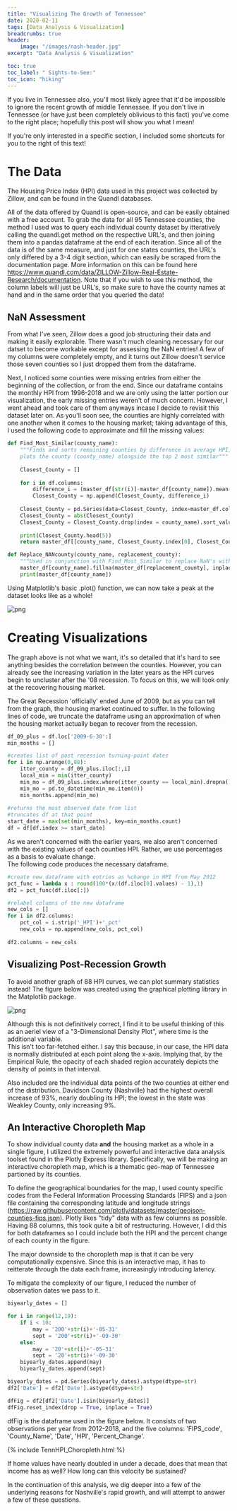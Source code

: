 ```yaml
---
title: "Visualizing The Growth of Tennessee"
date: 2020-02-11
tags: [Data Analysis & Visualization]
breadcrumbs: true
header:
    image: "/images/nash-header.jpg"
excerpt: "Data Analysis & Visualization"

toc: true
toc_label: " Sights-to-See:"
toc_icon: "hiking"
---
```


If you live in Tennessee also, you'll most likely agree that it'd be impossible to ignore the recent growth of middle Tennessee. If you don't live in Tennessee (or have just been completely oblivious to this fact) you've come to the right place; hopefully this post will show you what I mean!

If you're only interested in a specific section, I included some shortcuts for you to the right of this text!
  
  
# The Data
The Housing Price Index (HPI) data used in this project was collected by Zillow, and can be found in the Quandl databases.  
  
All of the data offered by Quandl is open-source, and can be easily obtained with a free account. To grab the data for all 95 Tennessee counties, the method I used was to query each individual county dataset by itteratively calling the quandl.get method on the respective URL's, and then joining them into a pandas dataframe at the end of each iteration. Since all of the data is of the same measure, and just for one states counties, the URL's only differed by a 3-4 digit section, which can easily be scraped from the documentation page. More information on this can be found here https://www.quandl.com/data/ZILLOW-Zillow-Real-Estate-Research/documentation. Note that if you wish to use this method, the column labels will just be URL's, so make sure to have the county names at hand and in the same order that you queried the data!  
  
## NaN Assessment
From what I've seen, Zillow does a good job structuring their data and making it easily explorable. There wasn't much cleaning necessary for our datset to become workable except for assessing the NaN entries! A few of my columns were completely empty, and it turns out Zillow doesn't service those seven counties so I just dropped them from the dataframe.  
  
Next, I noticed some counties were missing entries from either the beginning of the collection, or from the end. Since our dataframe contains the monthly HPI from 1996-2018 and we are only using the latter portion our visualization, the early missing entries weren't of much concern. However, I went ahead and took care of them anyways incase I decide to revisit this dataset later on. As you'll soon see, the counties are highly correlated with one another when it comes to the housing market; taking advantage of this, I used the following code to approximate and fill the missing values:




```python
def Find_Most_Similar(county_name):
    """Finds and sorts remaining counties by difference in average HPI, prints top 5, and 
    plots the county (county_name) alongside the top 2 most similar"""
    
    Closest_County = []
    
    for i in df.columns:
        difference_i = (master_df[str(i)]-master_df[county_name]).mean(0)
        Closest_County = np.append(Closest_County, difference_i)
    
    Closest_County = pd.Series(data=Closest_County, index=master_df.columns.transpose())
    Closest_County = abs(Closest_County)
    Closest_County = Closest_County.drop(index = county_name).sort_values()
    
    print(Closest_County.head(5))
    return master_df[[county_name, Closest_County.index[0], Closest_County.index[1]]].plot()

def Replace_NANcounty(county_name, replacement_county):
    """Used in conjunction with Find_Most_Similar to replace NaN's with best fit"""
    master_df[county_name].fillna(master_df[replacement_county], inplace=True)
    print(master_df[county_name])
```


Using Matplotlib's basic .plot() function, we can now take a peak at the dataset looks like as a whole!  

![png](/images/HPI_linegraph.png)

# Creating Visualizations
The graph above is not what we want, it's so detailed that it's hard to see anything besides the correlation between the counties. However, you can already see the increasing variation in the later years as the HPI curves begin to uncluster after the '08 recession. To focus on this, we will look only at the recovering housing market.  
  
The Great Recession 'officially' ended June of 2009, but as you can tell from the graph, the housing market continued to suffer. In the following lines of code, we truncate the dataframe using an approximation of when the housing market actually began to recover from the recession.


```python
df_09_plus = df.loc['2009-6-30':]
min_months = []

#creates list of post recession turning-point dates
for i in np.arange(0,88):
    itter_county = df_09_plus.iloc[:,i]
    local_min = min(itter_county)
    min_mo = df_09_plus.index.where(itter_county == local_min).dropna().values
    min_mo = pd.to_datetime(min_mo.item(0))
    min_months.append(min_mo)
    
#returns the most observed date from list 
#truncates df at that point
start_date = max(set(min_months), key=min_months.count)
df = df[df.index >= start_date]
```

As we aren't concerned with the earlier years, we also aren't concerned with the existing values of each counties HPI. Rather, we use percentages as a basis to evaluate change.  
The following code produces the necessary dataframe.


```python
#create new dataframe with entries as %change in HPI from May 2012
pct_func = lambda x : round(100*(x/(df.iloc[0].values) - 1),1)
df2 = pct_func(df.iloc[:])

#relabel columns of the new dataframe
new_cols = []
for i in df2.columns:
    pct_col = i.strip('_HPI')+'_pct'
    new_cols = np.append(new_cols, pct_col)
    
df2.columns = new_cols
```
## Visualizing Post-Recession Growth
To avoid another graph of 88 HPI curves, we can plot summary statistics instead! The figure below was created using the graphical plotting library in the Matplotlib package.


![png](/images/HPI_Matplotlib_plot.png)

Although this is not definitively correct, I find it to be useful thinking of this as an aeriel view of a "3-Dimensional Density Plot", where time is the additional variable.  
This isn't too far-fetched either. I say this because, in our case, the HPI data is normally distributed at each point along the x-axis. Implying that, by the Empirical Rule, the opacity of each shaded region accurately depicts the density of points in that interval.  
  
Also included are the individual data points of the two counties at either end of the distribution. Davidson County (Nashville) had the highest overall increase of 93%, nearly doubling its HPI; the lowest in the state was Weakley County, only increasing 9%.  

## An Interactive Choropleth Map
To show individual county data **and** the housing market as a whole in a single figure, I utilized the extremely powerful and interactive data analysis toolset found in the Plotly Express library. Specifically, we will be making an interactive choropleth map, which is a thematic geo-map of Tennessee partioned by its counties.  
  
To define the geographical boundaries for the map, I used county specific codes from the Federal Information Processing Standards (FIPS) and a json file containing the corresponding latitude and longitude strings (https://raw.githubusercontent.com/plotly/datasets/master/geojson-counties-fips.json). Plotly likes "tidy" data with as few columns as possible. Having 88 columns, this took quite a bit of restructuring. However, I did this for both dataframes so I could include both the HPI and the percent change of each county in the figure.  
  
The major downside to the choropleth map is that it can be very computationally expensive. Since this is an interactive map, it has to reitterate through the data each frame, increasingly introducing latency.  
  
To mitigate the complexity of our figure, I reduced the number of observation dates we pass to it.


```python
biyearly_dates = []

for i in range(12,19):
    if i < 10:
        may = '200'+str(i)+'-05-31'
        sept = '200'+str(i)+'-09-30'
    else:
        may = '20'+str(i)+'-05-31'
        sept = '20'+str(i)+'-09-30'
    biyearly_dates.append(may)
    biyearly_dates.append(sept)

biyearly_dates = pd.Series(biyearly_dates).astype(dtype=str)
df2['Date'] = df2['Date'].astype(dtype=str)

dfFig = df2[df2['Date'].isin(biyearly_dates)]
dfFig.reset_index(drop = True, inplace = True)
```

dfFig is the dataframe used in the figure below. It consists of two observations per year from 2012-2018, and the five columns: 'FIPS_code', 'County_Name', 'Date', 'HPI', 'Percent_Change'.


  
{% include TennHPI_Choropleth.html %}

  
If home values have nearly doubled in under a decade, does that mean that income has as well? How long can this velocity be sustained?  
  
In the continuation of this analysis, we dig deeper into a few of the underlying reasons for Nashville's rapid growth, and will attempt to answer a few of these questions.  

